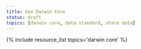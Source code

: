 ```yaml
---
title: Use Darwin Core
status: draft
topics: [darwin core, data standard, share data]
---
```


{% include resource_list topics='darwin core' %}
